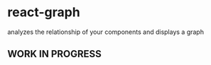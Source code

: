 react-graph
===========

analyzes the relationship of your components and displays a graph

## WORK IN PROGRESS
